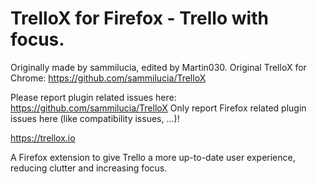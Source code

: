 # TrelloX for Firefox - Trello with focus.

Originally made by sammilucia, edited by Martin030.
Original TrelloX for Chrome: https://github.com/sammilucia/TrelloX

Please report plugin related issues here: https://github.com/sammilucia/TrelloX
Only report Firefox related plugin issues here (like compatibility issues, ...)!

https://trellox.io

A Firefox extension to give Trello a more up-to-date user experience, reducing clutter and increasing focus.
